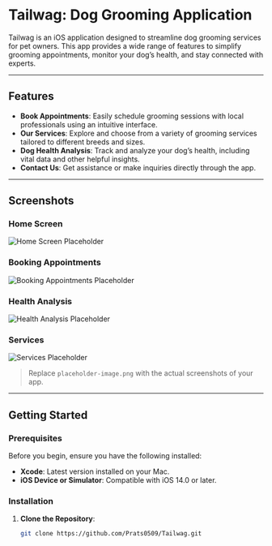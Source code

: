 # Tailwag: Dog Grooming Application

Tailwag is an iOS application designed to streamline dog grooming services for pet owners. This app provides a wide range of features to simplify grooming appointments, monitor your dog’s health, and stay connected with experts.

---

## Features

- **Book Appointments**: Easily schedule grooming sessions with local professionals using an intuitive interface.
- **Our Services**: Explore and choose from a variety of grooming services tailored to different breeds and sizes.
- **Dog Health Analysis**: Track and analyze your dog’s health, including vital data and other helpful insights.
- **Contact Us**: Get assistance or make inquiries directly through the app.

---

## Screenshots

### Home Screen
![Home Screen Placeholder](placeholder-image.png)

### Booking Appointments
![Booking Appointments Placeholder](placeholder-image.png)

### Health Analysis
![Health Analysis Placeholder](placeholder-image.png)

### Services
![Services Placeholder](placeholder-image.png)

> Replace `placeholder-image.png` with the actual screenshots of your app.

---

## Getting Started

### Prerequisites

Before you begin, ensure you have the following installed:

- **Xcode**: Latest version installed on your Mac.
- **iOS Device or Simulator**: Compatible with iOS 14.0 or later.

### Installation

1. **Clone the Repository**:
   ```bash
   git clone https://github.com/Prats0509/Tailwag.git
